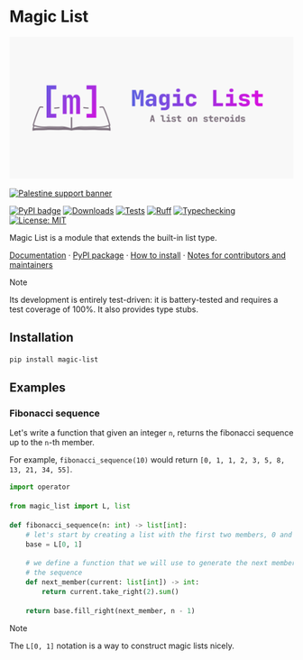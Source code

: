 <!-- markdownlint-disable MD028 -->

# Magic List

![Logo](./docs/magic_list_banner.png)

[![Palestine support banner](https://raw.githubusercontent.com/Safouene1/support-palestine-banner/master/banner-support.svg)](https://irusa.org/middle-east/palestine/)

[![PyPI badge](https://img.shields.io/pypi/v/magic-list)](<https://pypi.org/project/magic-list/>)
[![Downloads](https://static.pepy.tech/badge/magic-list)](https://pepy.tech/project/magic-list)
[![Tests](https://github.com/qexat/magic-list/actions/workflows/tests.yml/badge.svg)](https://github.com/qexat/magic-list/actions)
[![Ruff](https://github.com/qexat/magic-list/actions/workflows/ruff.yml/badge.svg)](https://github.com/qexat/magic-list/actions)
[![Typechecking](https://github.com/qexat/magic-list/actions/workflows/typechecking.yml/badge.svg)](https://github.com/qexat/magic-list/actions)
[![License: MIT](https://img.shields.io/badge/License-MIT-purple.svg)](https://opensource.org/licenses/MIT)

Magic List is a module that extends the built-in list type.

[Documentation](https://qexat.github.io/magic-list/) · [PyPI package](https://pypi.org/project/magic-list/) · [How to install](#installation) · [Notes for contributors and maintainers](./README-dev.md)

> [!NOTE]
> Its development is entirely test-driven: it is battery-tested and requires a
> test coverage of 100%. It also provides type stubs.

## Installation

```sh
pip install magic-list
```

## Examples

### Fibonacci sequence

Let's write a function that given an integer `n`, returns the fibonacci sequence up to the `n`-th member.

For example, `fibonacci_sequence(10)` would return `[0, 1, 1, 2, 3, 5, 8, 13, 21, 34, 55]`.

```py
import operator

from magic_list import L, list

def fibonacci_sequence(n: int) -> list[int]:
    # let's start by creating a list with the first two members, 0 and 1.
    base = L[0, 1]

    # we define a function that we will use to generate the next members of
    # the sequence
    def next_member(current: list[int]) -> int:
        return current.take_right(2).sum()

    return base.fill_right(next_member, n - 1)
```

> [!NOTE]
> The `L[0, 1]` notation is a way to construct magic lists nicely.
